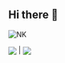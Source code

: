 ## Hi there 👋

![NK](https://github-readme-stats.vercel.app/api?username=NerostavKuznetsov&show&icons=true&theme=merko&include_all_commits=true&include_all_contributed=true)


<a href="https://github.com/NerostavKuznetsov/github-readme-stats"><img align="center" src="https://github-readme-stats.vercel.app/api?username=NerostavKuznetsov&show_icons=true&include_all_commits=true&theme=buefy&hide_border=true"/></a> | <a href="https://github.com/NerostavKuznetsov/github-readme-stats"><img align="center" src="https://github-readme-stats.vercel.app/api/top-langs/?username=NerostavKuznetsov&layout=compact&theme=buefy&hide_border=true" /></a>











